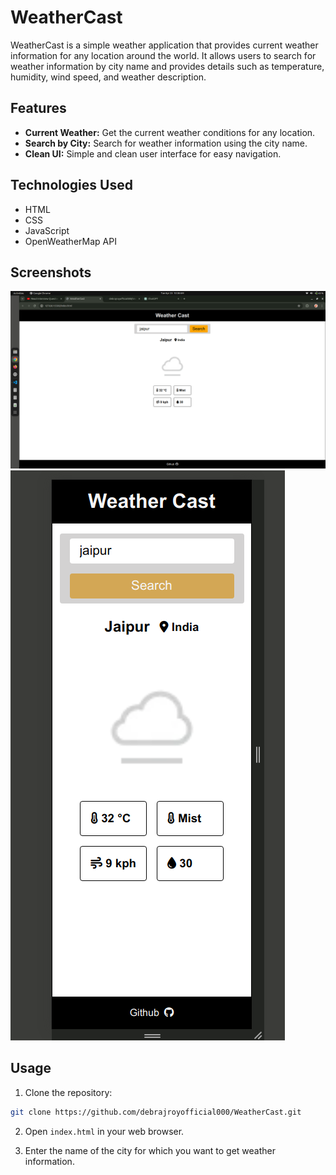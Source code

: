 # WeatherCast

WeatherCast is a simple weather application that provides current weather information for any location around the world. It allows users to search for weather information by city name and provides details such as temperature, humidity, wind speed, and weather description.

## Features

- **Current Weather:** Get the current weather conditions for any location.
- **Search by City:** Search for weather information using the city name.
- **Clean UI:** Simple and clean user interface for easy navigation.

## Technologies Used

- HTML
- CSS
- JavaScript
- OpenWeatherMap API

## Screenshots

![Screenshot 1](./assets/s1.png)
![Screenshot 2](./assets/s2.png)

## Usage

1. Clone the repository:

```bash
git clone https://github.com/debrajroyofficial000/WeatherCast.git
```

2. Open `index.html` in your web browser.

3. Enter the name of the city for which you want to get weather information.
